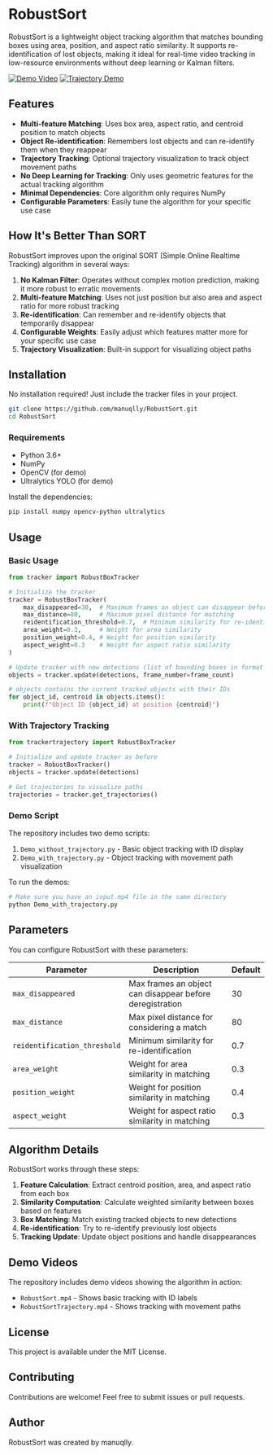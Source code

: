 # RobustSort

RobustSort is a lightweight object tracking algorithm that matches bounding boxes using area, position, and aspect ratio similarity. It supports re-identification of lost objects, making it ideal for real-time video tracking in low-resource environments without deep learning or Kalman filters.

[![Demo Video](https://img.shields.io/badge/Watch-Demo-red)](RobustSort.mp4)
[![Trajectory Demo](https://img.shields.io/badge/Watch-Trajectory_Demo-blue)](RobustSortTrajectory.mp4)

## Features

- **Multi-feature Matching**: Uses box area, aspect ratio, and centroid position to match objects
- **Object Re-identification**: Remembers lost objects and can re-identify them when they reappear
- **Trajectory Tracking**: Optional trajectory visualization to track object movement paths
- **No Deep Learning for Tracking**: Only uses geometric features for the actual tracking algorithm
- **Minimal Dependencies**: Core algorithm only requires NumPy
- **Configurable Parameters**: Easily tune the algorithm for your specific use case

## How It's Better Than SORT

RobustSort improves upon the original SORT (Simple Online Realtime Tracking) algorithm in several ways:

1. **No Kalman Filter**: Operates without complex motion prediction, making it more robust to erratic movements
2. **Multi-feature Matching**: Uses not just position but also area and aspect ratio for more robust tracking
3. **Re-identification**: Can remember and re-identify objects that temporarily disappear
4. **Configurable Weights**: Easily adjust which features matter more for your specific use case
5. **Trajectory Visualization**: Built-in support for visualizing object paths

## Installation

No installation required! Just include the tracker files in your project.

```bash
git clone https://github.com/manuqlly/RobustSort.git
cd RobustSort
```

### Requirements

- Python 3.6+
- NumPy
- OpenCV (for demo)
- Ultralytics YOLO (for demo)

Install the dependencies:

```bash
pip install numpy opencv-python ultralytics
```

## Usage

### Basic Usage

```python
from tracker import RobustBoxTracker

# Initialize the tracker
tracker = RobustBoxTracker(
    max_disappeared=30,  # Maximum frames an object can disappear before being deregistered
    max_distance=80,     # Maximum pixel distance for matching
    reidentification_threshold=0.7,  # Minimum similarity for re-identification
    area_weight=0.3,     # Weight for area similarity
    position_weight=0.4, # Weight for position similarity
    aspect_weight=0.3    # Weight for aspect ratio similarity
)

# Update tracker with new detections (list of bounding boxes in format [x1, y1, x2, y2])
objects = tracker.update(detections, frame_number=frame_count)

# objects contains the current tracked objects with their IDs
for object_id, centroid in objects.items():
    print(f"Object ID {object_id} at position {centroid}")
```

### With Trajectory Tracking

```python
from trackertrajectory import RobustBoxTracker

# Initialize and update tracker as before
tracker = RobustBoxTracker()
objects = tracker.update(detections)

# Get trajectories to visualize paths
trajectories = tracker.get_trajectories()
```

### Demo Script

The repository includes two demo scripts:

1. `Demo_without_trajectory.py` - Basic object tracking with ID display
2. `Demo_with_trajectory.py` - Object tracking with movement path visualization

To run the demos:

```bash
# Make sure you have an input.mp4 file in the same directory
python Demo_with_trajectory.py
```

## Parameters

You can configure RobustSort with these parameters:

| Parameter | Description | Default |
|-----------|-------------|---------|
| `max_disappeared` | Max frames an object can disappear before deregistration | 30 |
| `max_distance` | Max pixel distance for considering a match | 80 |
| `reidentification_threshold` | Minimum similarity for re-identification | 0.7 |
| `area_weight` | Weight for area similarity in matching | 0.3 |
| `position_weight` | Weight for position similarity in matching | 0.4 |
| `aspect_weight` | Weight for aspect ratio similarity in matching | 0.3 |

## Algorithm Details

RobustSort works through these steps:

1. **Feature Calculation**: Extract centroid position, area, and aspect ratio from each box
2. **Similarity Computation**: Calculate weighted similarity between boxes based on features
3. **Box Matching**: Match existing tracked objects to new detections
4. **Re-identification**: Try to re-identify previously lost objects
5. **Tracking Update**: Update object positions and handle disappearances

## Demo Videos

The repository includes demo videos showing the algorithm in action:

- `RobustSort.mp4` - Shows basic tracking with ID labels
- `RobustSortTrajectory.mp4` - Shows tracking with movement paths

## License

This project is available under the MIT License.

## Contributing

Contributions are welcome! Feel free to submit issues or pull requests.

## Author

RobustSort was created by manuqlly.
